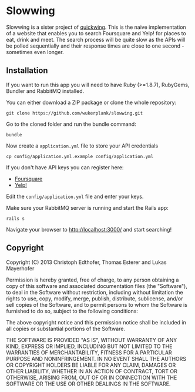 Slowwing
========

Slowwing is a sister project of [quickwing](https://github.com/wukerplank/quickwing). This is the naive implementation of a website that enables you to search Foursquare and Yelp! for places to eat, drink and meet. The search process will be quite slow as the APIs will be polled sequentially and their response times are close to one second - sometimes even longer.

Installation
------------

If you want to run this app you will need to have Ruby (>=1.8.7), RubyGems, Bundler and RabbitMQ installed.

You can either download a ZIP package or clone the whole repository:

    git clone https://github.com/wukerplank/slowwing.git

Go to the cloned folder and run the bundle command:

    bundle

Now create a `application.yml` file to store your API credentials

    cp config/application.yml.example config/application.yml

If you don't have API keys you can register here:

- [Foursquare](https://developer.foursquare.com)
- [Yelp!](http://www.yelp.com/developers)

Edit the `config/application.yml` file and enter your keys.

Make sure your RabbitMQ server is running and start the Rails app:

    rails s

Navigate your browser to [http://localhost:3000/](http://localhost:3000/) and start searching!

Copyright
---------

Copyright (C) 2013 Christoph Edthofer, Thomas Esterer and Lukas Mayerhofer

Permission is hereby granted, free of charge, to any person obtaining a copy of this software and associated documentation files (the "Software"), to deal in the Software without restriction, including without limitation the rights to use, copy, modify, merge, publish, distribute, sublicense, and/or sell copies of the Software, and to permit persons to whom the Software is furnished to do so, subject to the following conditions:

The above copyright notice and this permission notice shall be included in all copies or substantial portions of the Software.

THE SOFTWARE IS PROVIDED "AS IS", WITHOUT WARRANTY OF ANY KIND, EXPRESS OR IMPLIED, INCLUDING BUT NOT LIMITED TO THE WARRANTIES OF MERCHANTABILITY, FITNESS FOR A PARTICULAR PURPOSE AND NONINFRINGEMENT. IN NO EVENT SHALL THE AUTHORS OR COPYRIGHT HOLDERS BE LIABLE FOR ANY CLAIM, DAMAGES OR OTHER LIABILITY, WHETHER IN AN ACTION OF CONTRACT, TORT OR OTHERWISE, ARISING FROM, OUT OF OR IN CONNECTION WITH THE SOFTWARE OR THE USE OR OTHER DEALINGS IN THE SOFTWARE.
